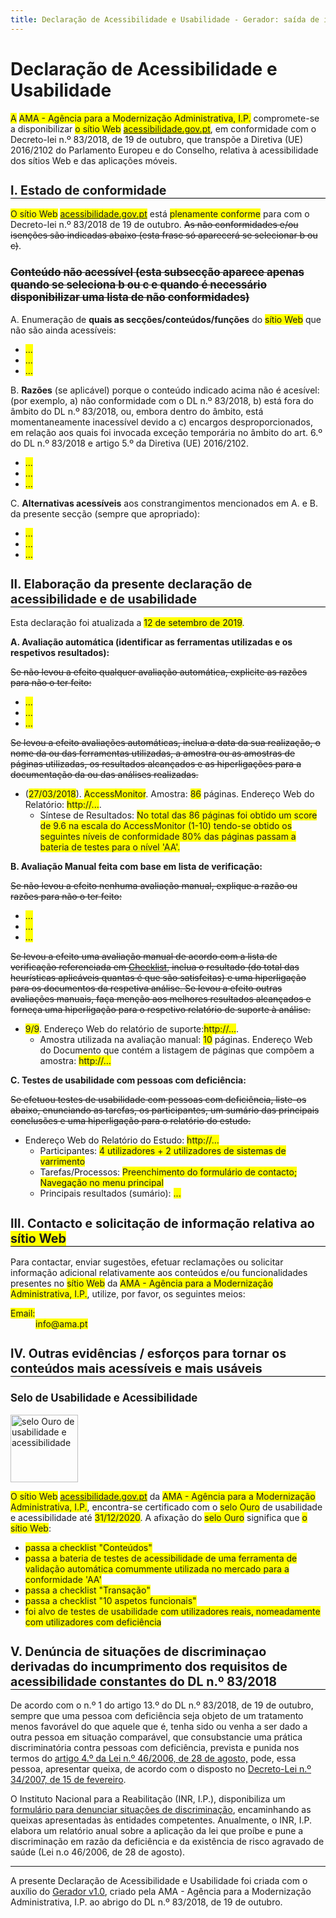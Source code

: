 ```yaml
---
title: Declaração de Acessibilidade e Usabilidade - Gerador: saída de informação
---
```

<style type="text/css">
  h2 {font-size:140%; border-bottom:1px solid #000; padding-bottom:0}
  h3 {font-size:120%;}
  span[data-print] {background-color:yellow;}
  .conditional-text {text-decoration: line-through;}
</style>

# Declaração de Acessibilidade e Usabilidade

<span data-print="statement-owner-prefix" title="O ou A">A</span> <span data-print="statement-owner">AMA - Agência para a Modernização Administrativa, I.P.</span> compromete-se a disponibilizar <span data-print="statement-webapp" title="seleciona a) sítio Web, ou b) aplicação móvel">o sítio Web</span> <a href="http://www.acessibilidade.gov.pt" data-print="webapp-url"><span data-print="webapp-name" title="http://www.acessibilidade.gov.pt">acessibilidade.gov.pt</span></a>, em conformidade com o Decreto-lei n.º 83/2018, de 19 de outubro, que transpõe a Diretiva (UE) 2016/2102 do Parlamento Europeu e do Conselho, relativa à acessibilidade dos sítios Web e das aplicações móveis.
 
## I. Estado de conformidade

<span data-print="statement-webapp" title="seleciona a) sítio Web, ou b) aplicação móvel">O sítio Web</span> <a href="http://www.acessibilidade.gov.pt" data-print="webapp-url"><span data-print="webapp-name" title="http://www.acessibilidade.gov.pt">acessibilidade.gov.pt</span></a> está <span data-print="status-compliance" title="selecionar a) plenamente conforme, b) parcialmente conforme, c) não conforme">plenamente conforme</span> para com o Decreto-lei n.º 83/2018 de 19 de outubro. <span class="conditional-text" title="(esta frase só aparecerá se selecionar b) ou c)">As não conformidades e/ou isenções são indicadas abaixo (esta frase só aparecerá se selecionar b ou c)</span>.

### <span title="esta subseção aparece apenas quando se seleciona b) ou c) e quando é necessário disponibilizar uma lista de não conformidades" class="conditional-text">Conteúdo não acessível (esta subsecção aparece apenas quando se seleciona b ou c e quando é necessário disponibilizar uma lista de não conformidades)</span>
 
A. Enumeração de <strong>quais as secções/conteúdos/funções</strong> do <span title="colocar a) sítio Web, ou b) aplicação móvel" data-print="statement-webapp">sítio Web</span> que não são ainda acessíveis:
 
<ul>
  <li><span data-print="no-compliant-which-1">...</span></li>
  <li><span data-print="no-compliant-which-2">...</span></li>
  <li><span data-print="no-compliant-which-n">...</span></li>
</ul>
 
B. <strong>Razões</strong> (se aplicável) porque o conteúdo indicado acima não é acesível: (por exemplo, a) não conformidade com o DL n.º 83/2018, b) está fora do âmbito do DL n.º 83/2018, ou, embora dentro do âmbito, está momentaneamente inacessível devido a c) encargos desproporcionados, em relação aos quais foi invocada exceção temporária no âmbito do art. 6.º do DL n.º 83/2018 e artigo 5.º da Diretiva (UE) 2016/2102.

<ul>
  <li><span data-print="no-compliant-why-1">...</span></li>
  <li><span data-print="no-compliant-why-2">...</span></li>
  <li><span data-print="no-compliant-why-n">...</span></li>
</ul>
 
C. <strong>Alternativas acessíveis</strong> aos constrangimentos mencionados em A. e B. da presente secção (sempre que apropriado):
 
<ul>
  <li><span data-print="no-compliant-alt-1">...</span></li>
  <li><span data-print="no-compliant-alt-2">...</span></li>
  <li><span data-print="no-compliant-alt-n">...</span></li>
</ul>
 
## II. Elaboração da presente declaração de acessibilidade e de usabilidade

Esta declaração foi atualizada a <span data-print="statement-date-review">12 de setembro de 2019</span>.
 
**A. Avaliação automática (identificar as ferramentas utilizadas e os respetivos resultados):** 

<span class="conditional-text" title="Se não">Se não levou a efeito qualquer avaliação automática, explicite as razões para não o ter feito:</span>
 
<ul>
  <li><span data-print="ae-no-reason1">...</span></li>
  <li><span data-print="ae-no-reason2">...</span></li>
  <li><span data-print="ae-no-reasonn">...</span></li>
</ul>
 
<span title="se Sim" class="conditional-text">Se levou a efeito avaliações automáticas, inclua a data da sua realização, o nome da ou das ferramentas utilizadas, a amostra ou as amostras de páginas utilizadas, os resultados alcançados e as hiperligações para a documentação da ou das análises realizadas.</span>

<ul>
  <li>(<span title="data" data-print="aen1_date">27/03/2018</span>). <span title="Tool" data-print="aen1_tool">AccessMonitor</span>. Amostra: <span title="sample" data-print="aen1_sample">86</span> páginas. Endereço Web do Relatório: <span data-print="aen1_more_uri">http://...</span>.
    <ul><li>Síntese de Resultados: <span data-print="aen1_findings">No total das 86 páginas foi obtido um score de 9.6 na escala do AccessMonitor (1-10) tendo-se obtido os seguintes níveis de conformidade 80% das páginas passam a bateria de testes para o nível 'AA'.</span></li>
    </ul></li>
</ul>
 
**B. Avaliação Manual feita com base em lista de verificação:**
 
<span class="conditional-text" title="Se não">Se não levou a efeito nenhuma avaliação manual, explique a razão ou razões para não o ter feito:</span>
 
<ul>
  <li><span data-print="me-no-reason1">...</span></li>
  <li><span data-print="me-no-reason2">...</span></li>
  <li><span data-print="me-no-reasonn">...</span></li>
</ul>
 
<span title="se Sim" class="conditional-text">Se levou a efeito uma avaliação manual de acordo com a lista de verificação referenciada em [Checklist](http://), inclua o resultado (do total das heurísticas aplicáveis quantas é que são satisfeitas) e uma hiperligação para os documentos da respetiva análise. Se levou a efeito outras avaliações manuais, faça menção aos melhores resultados alcançados e forneça uma hiperligação para o respetivo relatório de suporte à análise.</span>
 
<ul>
  <li><span data-print="me01-pass"><span title="pontos críticos satisfeitos">9</span>/<span title="total de pontos aplicáveis">9</span></span>. Endereço Web do relatório de suporte:<span data-print="me01-pass-url">http://...</span>.
   <ul>
    <li>Amostra utilizada na avaliação manual: <span data-print="me01-sample">10</span> páginas</span>. Endereço Web do Documento que contém a listagem de páginas que compõem a amostra: <span data-print="me01-sample-uri">http://...</span></li>
  </ul></li>
</ul>
  
**C. Testes de usabilidade com pessoas com deficiência:**

<span title="Se Sim" class="conditional-text">Se efetuou testes de usabilidade com pessoas com deficiência, liste-os abaixo, enunciando as tarefas, os participantes, um sumário das principais conclusões e uma hiperligação para o relatório do estudo.</span>
 
<ul>
  <li>Endereço Web do Relatório do Estudo: <span title="hiperligação para o relatório do estudo" data-print="tu01-uri">http://...</span>
    <ul>
      <li>Participantes: <span data-print="tu01-participants">4 utilizadores + 2 utilizadores de sistemas de varrimento</span></li>
      <li>Tarefas/Processos: <span data-print="tu01-tasks">Preenchimento do formulário de contacto; Navegação no menu principal</span></li>
      <li>Principais resultados (sumário): <span data-print="tu01-summary">...</span></li>
    </ul>
    </li>
  </ul>  
 
## III. Contacto e solicitação de informação relativa ao <span title="colocar a) sítio Web, ou b) aplicação móvel" data-print="statement-webapp">sítio Web</span>
 
Para contactar, enviar sugestões, efetuar reclamações ou solicitar informação adicional relativamente aos conteúdos e/ou funcionalidades presentes no <span title="colocar a) sítio web, ou b) aplicação móvel" data-print="statement-webapp">sítio Web</span> da <span data-print="">AMA - Agência para a Modernização Administrativa, I.P.</span>, utilize, por favor, os seguintes meios:
 
<dl data-print="contact-info">
  <dt><span data-print="titulo_1">Email:</span></dt>
  <dd><span data-print="elemento_1">info@ama.pt</span></dd>
</dl>
 
## IV. Outras evidências / esforços para tornar os conteúdos mais acessíveis e mais usáveis

### Selo de Usabilidade e Acessibilidade

<img src="https://jorgeponto.github.com/a11y/selo/ouro.png" alt="selo Ouro de usabilidade e acessibilidade" height="108">

<span data-print="statement-webapp">O sítio Web</span> <a href="http://www.acessibilidade.gov.pt" data-print="webapp-url"><span data-print="webapp-name" title="http://www.acessibilidade.gov.pt">acessibilidade.gov.pt</span></a> da <span data-print="statement-owner">AMA - Agência para a Modernização Administrativa, I.P.</span>, encontra-se certificado com o <span data-print="label-level">selo Ouro</span> de usabilidade e acessibilidade até <span data-print="label-update">31/12/2020</span>. A afixação do <span data-print="label-level">selo Ouro</span> significa que <span data-print="">o sítio Web</span>:

- <span data-print="bronze-requisito-1">passa a checklist "Conteúdos"</span>
- <span data-print="bronze-requisito-2">passa a bateria de testes de acessibilidade de uma ferramenta de validação automática comummente utilizada no mercado para a conformidade 'AA'</span>  
- <span data-print="prata-requisito-1">passa a checklist "Transação"</span>
- <span data-print="prata-requisito-2">passa a checklist "10 aspetos funcionais"</span>
- <span data-print="ouro-requisito-1">foi alvo de testes de usabilidade com utilizadores reais, nomeadamente com utilizadores com deficiência</span>
 
## V. Denúncia de situações de discriminaçao derivadas do incumprimento dos requisitos de acessibilidade constantes do DL n.º 83/2018
 
De acordo com o n.º 1 do artigo 13.º do DL n.º 83/2018, de 19 de outubro, sempre que uma pessoa com deficiência seja objeto de um tratamento menos favorável do que aquele que é, tenha sido ou venha a ser dado a outra pessoa em situação comparável, que consubstancie uma prática discriminatória contra pessoas com deficiência, prevista e punida nos termos do [artigo 4.º da Lei n.º 46/2006, de 28 de agosto,](http://data.dre.pt/eli/lei/46/2006/08/28/p/dre/pt/html) pode, essa pessoa, apresentar queixa, de acordo com o disposto no [Decreto-Lei n.º 34/2007, de 15 de fevereiro](https://data.dre.pt/eli/dec-lei/34/2007/02/15/p/dre/pt/html).
 
O Instituto Nacional para a Reabilitação (INR, I.P.), disponibiliza um [formulário para denunciar situações de discriminação](http://www.inr.pt/uploads/Formulario_queixa.rtf.rtf), encaminhando as queixas apresentadas às entidades competentes. Anualmente, o INR, I.P. elabora um relatório anual sobre a aplicação da lei que proíbe e pune a discriminação em razão da deficiência e da existência de risco agravado de saúde (Lei n.o 46/2006, de 28 de agosto).

<hr>

A presente Declaração de Acessibilidade e Usabilidade foi criada com o auxílio do [Gerador v1.0](#aaa), criado pela AMA - Agência para a Modernização Administrativa, I.P. ao abrigo do DL n.º 83/2018, de 19 de outubro.
